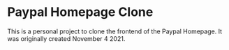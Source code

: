 # Paypal Homepage Clone

This is a personal project to clone the frontend of the Paypal Homepage. It was originally created November 4 2021.
